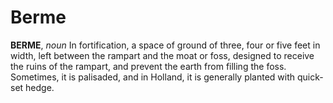 # Berme

**BERME**, _noun_ In fortification, a space of ground of three, four or five feet in width, left between the rampart and the moat or foss, designed to receive the ruins of the rampart, and prevent the earth from filling the foss. Sometimes, it is palisaded, and in Holland, it is generally planted with quick-set hedge.